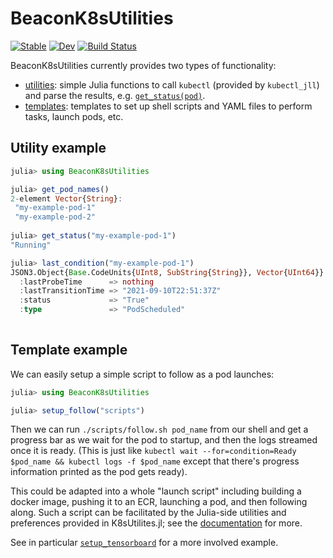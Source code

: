 # BeaconK8sUtilities

[![Stable](https://img.shields.io/badge/docs-stable-blue.svg)](https://beacon-biosignals.github.io/BeaconK8sUtilities.jl/stable)
[![Dev](https://img.shields.io/badge/docs-dev-blue.svg)](https://beacon-biosignals.github.io/BeaconK8sUtilities.jl/dev)
[![Build Status](https://github.com/beacon-biosignals/BeaconK8sUtilities.jl/workflows/CI/badge.svg)](https://github.com/beacon-biosignals/BeaconK8sUtilities.jl/actions)

BeaconK8sUtilities currently provides two types of functionality:

* [utilities](https://beacon-biosignals.github.io/BeaconK8sUtilities.jl/dev/utilities/): simple Julia functions to call `kubectl`
  (provided by `kubectl_jll`) and parse the results, e.g. [`get_status(pod)`](https://beacon-biosignals.github.io/BeaconK8sUtilities.jl/dev/utilities/#BeaconK8sUtilities.get_status-Tuple{Any}).
* [templates](https://beacon-biosignals.github.io/BeaconK8sUtilities.jl/dev/templates/): templates to set up shell scripts and YAML files
  to perform tasks, launch pods, etc.

## Utility example

```julia
julia> using BeaconK8sUtilities

julia> get_pod_names()
2-element Vector{String}:
 "my-example-pod-1"
 "my-example-pod-2"
 
julia> get_status("my-example-pod-1")
"Running"

julia> last_condition("my-example-pod-1")
JSON3.Object{Base.CodeUnits{UInt8, SubString{String}}, Vector{UInt64}} with 4 entries:
  :lastProbeTime      => nothing
  :lastTransitionTime => "2021-09-10T22:51:37Z"
  :status             => "True"
  :type               => "PodScheduled"
 
```

## Template example

We can easily setup a simple script to follow as a pod launches:
```julia
julia> using BeaconK8sUtilities

julia> setup_follow("scripts")

```

Then we can run `./scripts/follow.sh pod_name` from our shell and get
a progress bar as we wait for the pod to startup, and then the logs streamed
once it is ready. (This is just like
`kubectl wait --for=condition=Ready $pod_name && kubectl logs -f $pod_name`
except that there's progress information printed as the pod gets ready).

This could be adapted into a whole "launch script" including building a docker image,
pushing it to an ECR, launching a pod, and then following along.
Such a script can be facilitated by the Julia-side utilities and preferences
provided in K8sUtilites.jl; see the [documentation](https://beacon-biosignals.github.io/BeaconK8sUtilities.jl/dev) for more.

See in particular [`setup_tensorboard`](https://beacon-biosignals.github.io/BeaconK8sUtilities.jl/dev/templates/#BeaconK8sUtilities.setup_tensorboard-Tuple{AbstractString})
for a more involved example.
